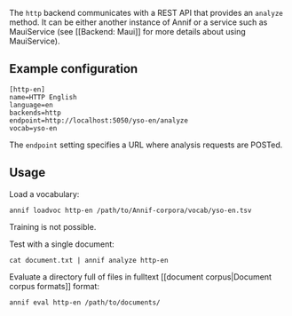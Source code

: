 The `http` backend communicates with a REST API that provides an `analyze` method. It can be either another instance of Annif or a service such as MauiService (see [[Backend: Maui]] for more details about using MauiService).

## Example configuration

```
[http-en]
name=HTTP English
language=en
backends=http
endpoint=http://localhost:5050/yso-en/analyze
vocab=yso-en
```

The `endpoint` setting specifies a URL where analysis requests are POSTed.

## Usage

Load a vocabulary:

    annif loadvoc http-en /path/to/Annif-corpora/vocab/yso-en.tsv

Training is not possible.

Test with a single document:

    cat document.txt | annif analyze http-en

Evaluate a directory full of files in fulltext [[document corpus|Document corpus formats]] format:

    annif eval http-en /path/to/documents/